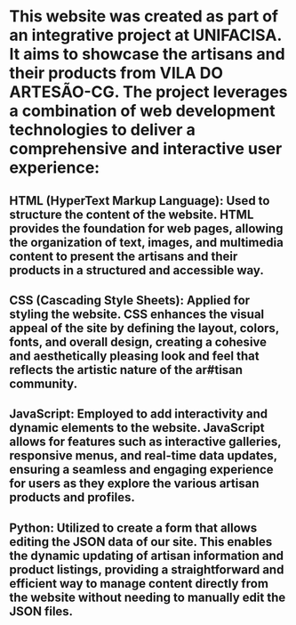 # This website was created as part of an integrative project at UNIFACISA. It aims to showcase the artisans and their products from VILA DO ARTESÃO-CG. The project leverages a combination of web development technologies to deliver a comprehensive and interactive user experience:

## HTML (HyperText Markup Language): Used to structure the content of the website. HTML provides the foundation for web pages, allowing the organization of text, images, and multimedia content to present the artisans and their products in a structured and accessible way.

## CSS (Cascading Style Sheets): Applied for styling the website. CSS enhances the visual appeal of the site by defining the layout, colors, fonts, and overall design, creating a cohesive and aesthetically pleasing look and feel that reflects the artistic nature of the ar#tisan community.

## JavaScript: Employed to add interactivity and dynamic elements to the website. JavaScript allows for features such as interactive galleries, responsive menus, and real-time data updates, ensuring a seamless and engaging experience for users as they explore the various artisan products and profiles.

## Python: Utilized to create a form that allows editing the JSON data of our site. This enables the dynamic updating of artisan information and product listings, providing a straightforward and efficient way to manage content directly from the website without needing to manually edit the JSON files.
